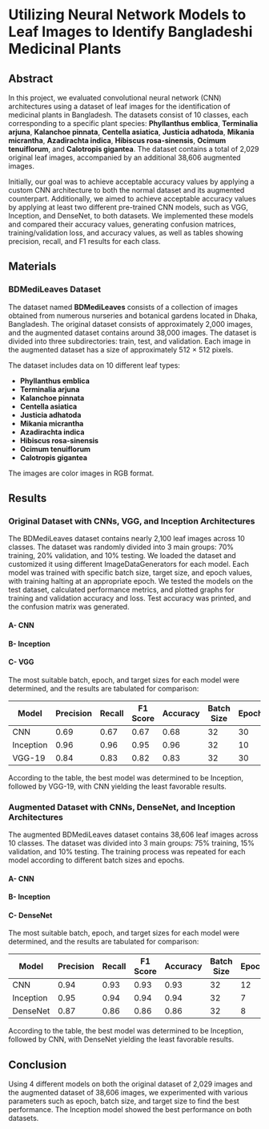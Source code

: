 # Utilizing Neural Network Models to Leaf Images to Identify Bangladeshi Medicinal Plants

## Abstract
In this project, we evaluated convolutional neural network (CNN) architectures using a dataset of leaf images for the identification of medicinal plants in Bangladesh. The datasets consist of 10 classes, each corresponding to a specific plant species: **Phyllanthus emblica**, **Terminalia arjuna**, **Kalanchoe pinnata**, **Centella asiatica**, **Justicia adhatoda**, **Mikania micrantha**, **Azadirachta indica**, **Hibiscus rosa-sinensis**, **Ocimum tenuiflorum**, and **Calotropis gigantea**. The dataset contains a total of 2,029 original leaf images, accompanied by an additional 38,606 augmented images.

Initially, our goal was to achieve acceptable accuracy values by applying a custom CNN architecture to both the normal dataset and its augmented counterpart. Additionally, we aimed to achieve acceptable accuracy values by applying at least two different pre-trained CNN models, such as VGG, Inception, and DenseNet, to both datasets. We implemented these models and compared their accuracy values, generating confusion matrices, training/validation loss, and accuracy values, as well as tables showing precision, recall, and F1 results for each class.

## Materials

### BDMediLeaves Dataset
The dataset named **BDMediLeaves** consists of a collection of images obtained from numerous nurseries and botanical gardens located in Dhaka, Bangladesh. The original dataset consists of approximately 2,000 images, and the augmented dataset contains around 38,000 images. The dataset is divided into three subdirectories: train, test, and validation. Each image in the augmented dataset has a size of approximately 512 × 512 pixels.

The dataset includes data on 10 different leaf types:
- **Phyllanthus emblica**
- **Terminalia arjuna**
- **Kalanchoe pinnata**
- **Centella asiatica**
- **Justicia adhatoda**
- **Mikania micrantha**
- **Azadirachta indica**
- **Hibiscus rosa-sinensis**
- **Ocimum tenuiflorum**
- **Calotropis gigantea**

The images are color images in RGB format.

## Results

### Original Dataset with CNNs, VGG, and Inception Architectures
The BDMediLeaves dataset contains nearly 2,100 leaf images across 10 classes. The dataset was randomly divided into 3 main groups: 70% training, 20% validation, and 10% testing. We loaded the dataset and customized it using different ImageDataGenerators for each model. Each model was trained with specific batch size, target size, and epoch values, with training halting at an appropriate epoch. We tested the models on the test dataset, calculated performance metrics, and plotted graphs for training and validation accuracy and loss. Test accuracy was printed, and the confusion matrix was generated.

#### A- CNN
#### B- Inception
#### C- VGG

The most suitable batch, epoch, and target sizes for each model were determined, and the results are tabulated for comparison:

| Model      | Precision | Recall | F1 Score | Accuracy | Batch Size | Epoch | Target Size |
|------------|-----------|--------|----------|----------|------------|-------|-------------|
| CNN        | 0.69      | 0.67   | 0.67     | 0.68     | 32         | 30    | 128x128     |
| Inception  | 0.96      | 0.96   | 0.95     | 0.96     | 32         | 10    | 224x224     |
| VGG-19     | 0.84      | 0.83   | 0.82     | 0.83     | 32         | 30    | 256x256     |

According to the table, the best model was determined to be Inception, followed by VGG-19, with CNN yielding the least favorable results.

### Augmented Dataset with CNNs, DenseNet, and Inception Architectures
The augmented BDMediLeaves dataset contains 38,606 leaf images across 10 classes. The dataset was divided into 3 main groups: 75% training, 15% validation, and 10% testing. The training process was repeated for each model according to different batch sizes and epochs.

#### A- CNN
#### B- Inception
#### C- DenseNet

The most suitable batch, epoch, and target sizes for each model were determined, and the results are tabulated for comparison:

| Model      | Precision | Recall | F1 Score | Accuracy | Batch Size | Epoch | Target Size |
|------------|-----------|--------|----------|----------|------------|-------|-------------|
| CNN        | 0.94      | 0.93   | 0.93     | 0.93     | 32         | 12    | 256x256     |
| Inception  | 0.95      | 0.94   | 0.94     | 0.94     | 32         | 7     | 299x299     |
| DenseNet   | 0.87      | 0.86   | 0.86     | 0.86     | 32         | 8     | 256x256     |

According to the table, the best model was determined to be Inception, followed by CNN, with DenseNet yielding the least favorable results.

## Conclusion
Using 4 different models on both the original dataset of 2,029 images and the augmented dataset of 38,606 images, we experimented with various parameters such as epoch, batch size, and target size to find the best performance. The Inception model showed the best performance on both datasets.

